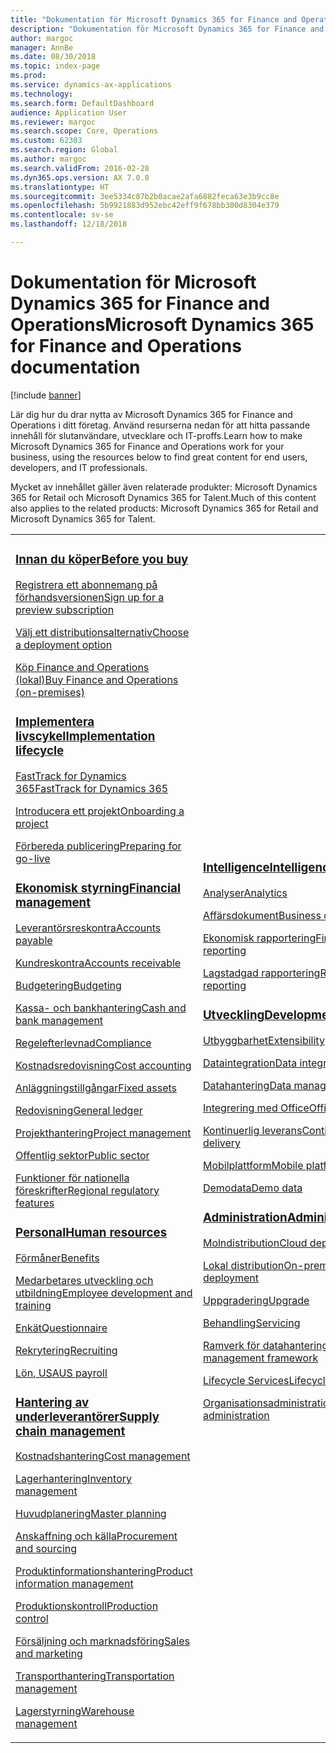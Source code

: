 ```yaml
---
title: "Dokumentation för Microsoft Dynamics 365 for Finance and Operations"
description: "Dokumentation för Microsoft Dynamics 365 for Finance and Operations."
author: margoc
manager: AnnBe
ms.date: 08/30/2018
ms.topic: index-page
ms.prod: 
ms.service: dynamics-ax-applications
ms.technology: 
ms.search.form: DefaultDashboard
audience: Application User
ms.reviewer: margoc
ms.search.scope: Core, Operations
ms.custom: 62303
ms.search.region: Global
ms.author: margoc
ms.search.validFrom: 2016-02-28
ms.dyn365.ops.version: AX 7.0.0
ms.translationtype: HT
ms.sourcegitcommit: 3ee5334c87b2b0acae2afa6882feca63e3b9cc8e
ms.openlocfilehash: 5b9921883d952ebc42eff9f678bb300d8304e379
ms.contentlocale: sv-se
ms.lasthandoff: 12/18/2018

---
```


# <a name="microsoft-dynamics-365-for-finance-and-operations-documentation"></a><span data-ttu-id="451c5-103">Dokumentation för Microsoft Dynamics 365 for Finance and Operations</span><span class="sxs-lookup"><span data-stu-id="451c5-103">Microsoft Dynamics 365 for Finance and Operations documentation</span></span>

[!include [banner](includes/banner.md)]

<span data-ttu-id="451c5-104">Lär dig hur du drar nytta av Microsoft Dynamics 365 for Finance and Operations i ditt företag. Använd resurserna nedan för att hitta passande innehåll för slutanvändare, utvecklare och IT-proffs.</span><span class="sxs-lookup"><span data-stu-id="451c5-104">Learn how to make Microsoft Dynamics 365 for Finance and Operations work for your business, using the resources below to find great content for end users, developers, and IT professionals.</span></span> 

<span data-ttu-id="451c5-105">Mycket av innehållet gäller även relaterade produkter: Microsoft Dynamics 365 for Retail och Microsoft Dynamics 365 for Talent.</span><span class="sxs-lookup"><span data-stu-id="451c5-105">Much of this content also applies to the related products: Microsoft Dynamics 365 for Retail and Microsoft Dynamics 365 for Talent.</span></span> 

<table>
<colgroup>
<col width="33%" />
<col width="33%" />
<col width="33%" />
</colgroup>
<tbody>
<tr class="odd">
<td>
<h3><span data-ttu-id="451c5-106"><a href="get-started/before-you-buy.md">Innan du köper</a></span><span class="sxs-lookup"><span data-stu-id="451c5-106"><a href="get-started/before-you-buy.md">Before you buy</a></span></span></h3>
<p><span data-ttu-id="451c5-107"><a href="../dev-itpro/dev-tools/sign-up-preview-subscription.md">Registrera ett abonnemang på förhandsversionen</a></span><span class="sxs-lookup"><span data-stu-id="451c5-107"><a href="../dev-itpro/dev-tools/sign-up-preview-subscription.md">Sign up for a preview subscription</a></span></span></p>
 <p><span data-ttu-id="451c5-108"><a href="../dev-itpro/deployment/choose-deployment-type.md">Välj ett distributionsalternativ</a></span><span class="sxs-lookup"><span data-stu-id="451c5-108"><a href="../dev-itpro/deployment/choose-deployment-type.md">Choose a deployment option</a></span></span></p>
 <p><span data-ttu-id="451c5-109"><a href="get-started/purchase-on-premises.md">Köp Finance and Operations (lokal)</a></span><span class="sxs-lookup"><span data-stu-id="451c5-109"><a href="get-started/purchase-on-premises.md">Buy Finance and Operations (on-premises)</a></span></span></p>

<h3><span data-ttu-id="451c5-110"><a href="imp-lifecycle/implementation-lifecycle.md">Implementera livscykel</a></span><span class="sxs-lookup"><span data-stu-id="451c5-110"><a href="imp-lifecycle/implementation-lifecycle.md">Implementation lifecycle</a></span></span></h3>
<p><span data-ttu-id="451c5-111"><a href="get-started/fasttrack-dynamics-365-overview.md">FastTrack for Dynamics 365</a></span><span class="sxs-lookup"><span data-stu-id="451c5-111"><a href="get-started/fasttrack-dynamics-365-overview.md">FastTrack for Dynamics 365</a></span></span></p>
<p><span data-ttu-id="451c5-112"><a href="imp-lifecycle/onboard.md">Introducera ett projekt</a></span><span class="sxs-lookup"><span data-stu-id="451c5-112"><a href="imp-lifecycle/onboard.md">Onboarding a project</a></span></span></p>
<p><span data-ttu-id="451c5-113"><a href="imp-lifecycle/prepare-go-live.md">Förbereda publicering</a></span><span class="sxs-lookup"><span data-stu-id="451c5-113"><a href="imp-lifecycle/prepare-go-live.md">Preparing for go-live</a></span></span></p>

<h3><span data-ttu-id="451c5-114"><a href="../financials/index.md">Ekonomisk styrning</a></span><span class="sxs-lookup"><span data-stu-id="451c5-114"><a href="../financials/index.md">Financial management</a></span></span></h3>
<p><span data-ttu-id="451c5-115"><a href="../financials/accounts-payable/accounts-payable.md">Leverantörsreskontra</a></span><span class="sxs-lookup"><span data-stu-id="451c5-115"><a href="../financials/accounts-payable/accounts-payable.md">Accounts payable</a></span></span></p>
<p><span data-ttu-id="451c5-116"><a href="../financials/accounts-receivable/accounts-receivable.md">Kundreskontra</a></span><span class="sxs-lookup"><span data-stu-id="451c5-116"><a href="../financials/accounts-receivable/accounts-receivable.md">Accounts receivable</a></span></span></p>
<p><span data-ttu-id="451c5-117"><a href="../financials/budgeting/budgeting-overview.md">Budgetering</a></span><span class="sxs-lookup"><span data-stu-id="451c5-117"><a href="../financials/budgeting/budgeting-overview.md">Budgeting</a></span></span></p>
<p><span data-ttu-id="451c5-118"><a href="../financials/cash-bank-management/cash-bank-management.md">Kassa- och bankhantering</a></span><span class="sxs-lookup"><span data-stu-id="451c5-118"><a href="../financials/cash-bank-management/cash-bank-management.md">Cash and bank management</a></span></span></p>
<p><span data-ttu-id="451c5-119"><a href="../financials/general-ledger/audit-policy-rules.md">Regelefterlevnad</a></span><span class="sxs-lookup"><span data-stu-id="451c5-119"><a href="../financials/general-ledger/audit-policy-rules.md">Compliance</a></span></span></p>
<p><span data-ttu-id="451c5-120"><a href="../financials/cost-accounting/cost-accounting-home-page.md">Kostnadsredovisning</a></span><span class="sxs-lookup"><span data-stu-id="451c5-120"><a href="../financials/cost-accounting/cost-accounting-home-page.md">Cost accounting</a></span></span></p>
<p><span data-ttu-id="451c5-121"><a href="../financials/fixed-assets/fixed-assets.md">Anläggningstillgångar</a></span><span class="sxs-lookup"><span data-stu-id="451c5-121"><a href="../financials/fixed-assets/fixed-assets.md">Fixed assets</a></span></span></p>
<p><span data-ttu-id="451c5-122"><a href="../financials/general-ledger/general-ledger.md">Redovisning</a></span><span class="sxs-lookup"><span data-stu-id="451c5-122"><a href="../financials/general-ledger/general-ledger.md">General ledger</a></span></span></p>
<p><span data-ttu-id="451c5-123"><a href="../financials/project-management/overview-project-management-accounting.md">Projekthantering</a></span><span class="sxs-lookup"><span data-stu-id="451c5-123"><a href="../financials/project-management/overview-project-management-accounting.md">Project management</a></span></span></p>
<p><span data-ttu-id="451c5-124"><a href="../financials/public-sector/public-sector-functionality.md">Offentlig sektor</a></span><span class="sxs-lookup"><span data-stu-id="451c5-124"><a href="../financials/public-sector/public-sector-functionality.md">Public sector</a></span></span></p>
<p><span data-ttu-id="451c5-125"><a href="../dev-itpro/lcs-solutions/country-region.md">Funktioner för nationella föreskrifter</a></span><span class="sxs-lookup"><span data-stu-id="451c5-125"><a href="../dev-itpro/lcs-solutions/country-region.md">Regional regulatory features</a></span></span></p>

<h3><span data-ttu-id="451c5-126"><a href="hr/hr-landing-page.md">Personal</a></span><span class="sxs-lookup"><span data-stu-id="451c5-126"><a href="hr/hr-landing-page.md">Human resources</a></span></span></h3>
<p><span data-ttu-id="451c5-127"><a href="../talent/manage-benefit-program.md">Förmåner</a></span><span class="sxs-lookup"><span data-stu-id="451c5-127"><a href="../talent/manage-benefit-program.md">Benefits</a></span></span></p>
<p><span data-ttu-id="451c5-128"><a href="../talent/performance-management-overview.md">Medarbetares utveckling och utbildning</a></span><span class="sxs-lookup"><span data-stu-id="451c5-128"><a href="../talent/performance-management-overview.md">Employee development and training</a></span></span></p>
<p><span data-ttu-id="451c5-129"><a href="../talent/questionnaires.md">Enkät</a></span><span class="sxs-lookup"><span data-stu-id="451c5-129"><a href="../talent/questionnaires.md">Questionnaire</a></span></span></p>
<p><span data-ttu-id="451c5-130"><a href="hr/manage-recruiting-process.md">Rekrytering</a></span><span class="sxs-lookup"><span data-stu-id="451c5-130"><a href="hr/manage-recruiting-process.md">Recruiting</a></span></span></p>
<p><span data-ttu-id="451c5-131"><a href="hr/localizations/noam-usa-payroll.md">Lön, USA</a></span><span class="sxs-lookup"><span data-stu-id="451c5-131"><a href="hr/localizations/noam-usa-payroll.md">US payroll</a></span></span></p>

<h3><span data-ttu-id="451c5-132"><a href="../supply-chain/index.md">Hantering av underleverantörer</a></span><span class="sxs-lookup"><span data-stu-id="451c5-132"><a href="../supply-chain/index.md">Supply chain management</a></span></span></h3>
<p><span data-ttu-id="451c5-133"><a href="../supply-chain/cost-management/costing-sheets.md">Kostnadshantering</a></span><span class="sxs-lookup"><span data-stu-id="451c5-133"><a href="../supply-chain/cost-management/costing-sheets.md">Cost management</a></span></span></p>
<p><span data-ttu-id="451c5-134"><a href="../supply-chain/inventory/inventory-home-page.md">Lagerhantering</a></span><span class="sxs-lookup"><span data-stu-id="451c5-134"><a href="../supply-chain/inventory/inventory-home-page.md">Inventory management</a></span></span></p>
<p><span data-ttu-id="451c5-135"><a href="../supply-chain/master-planning/master-plans.md">Huvudplanering</a></span><span class="sxs-lookup"><span data-stu-id="451c5-135"><a href="../supply-chain/master-planning/master-plans.md">Master planning</a></span></span></p>
<p><span data-ttu-id="451c5-136"><a href="../supply-chain/procurement/procurement-sourcing-overview.md">Anskaffning och källa</a></span><span class="sxs-lookup"><span data-stu-id="451c5-136"><a href="../supply-chain/procurement/procurement-sourcing-overview.md">Procurement and sourcing</a></span></span></p>
<p><span data-ttu-id="451c5-137"><a href="../supply-chain/pim/product-information.md">Produktinformationshantering</a></span><span class="sxs-lookup"><span data-stu-id="451c5-137"><a href="../supply-chain/pim/product-information.md">Product information management</a></span></span></p>
<p><span data-ttu-id="451c5-138"><a href="../supply-chain/production-control/production-process-overview.md">Produktionskontroll</a></span><span class="sxs-lookup"><span data-stu-id="451c5-138"><a href="../supply-chain/production-control/production-process-overview.md">Production control</a></span></span></p>
<p><span data-ttu-id="451c5-139"><a href="../supply-chain/sales-marketing/overview-sales-marketing.md">Försäljning och marknadsföring</a></span><span class="sxs-lookup"><span data-stu-id="451c5-139"><a href="../supply-chain/sales-marketing/overview-sales-marketing.md">Sales and marketing</a></span></span></p>
<p><span data-ttu-id="451c5-140"><a href="../supply-chain/transportation/transportation-management-overview.md">Transporthantering</a></span><span class="sxs-lookup"><span data-stu-id="451c5-140"><a href="../supply-chain/transportation/transportation-management-overview.md">Transportation management</a></span></span></p>
<p><span data-ttu-id="451c5-141"><a href="../supply-chain/warehousing/warehouse-configuration.md">Lagerstyrning</a></span><span class="sxs-lookup"><span data-stu-id="451c5-141"><a href="../supply-chain/warehousing/warehouse-configuration.md">Warehouse management</a></span></span></p>

</td>
<td>
<h3><span data-ttu-id="451c5-142"><a href="../dev-itpro/analytics/bi-reporting-home-page.md">Intelligence</a></span><span class="sxs-lookup"><span data-stu-id="451c5-142"><a href="../dev-itpro/analytics/bi-reporting-home-page.md">Intelligence</a></span></span></h3>
<p><span data-ttu-id="451c5-143"><a href="../dev-itpro/analytics/analytics.md">Analyser</a></span><span class="sxs-lookup"><span data-stu-id="451c5-143"><a href="../dev-itpro/analytics/analytics.md">Analytics</a></span></span></p>
 <p><span data-ttu-id="451c5-144"><a href="../dev-itpro/analytics/document-reporting-services.md">Affärsdokument</a></span><span class="sxs-lookup"><span data-stu-id="451c5-144"><a href="../dev-itpro/analytics/document-reporting-services.md">Business documents</a></span></span></p>
<p><span data-ttu-id="451c5-145"><a href="../dev-itpro/analytics/financial-reporting-intro.md">Ekonomisk rapportering</a></span><span class="sxs-lookup"><span data-stu-id="451c5-145"><a href="../dev-itpro/analytics/financial-reporting-intro.md">Financial reporting</a></span></span></p>
<p><span data-ttu-id="451c5-146"><a href="../dev-itpro/analytics/general-electronic-reporting.md">Lagstadgad rapportering</a></span><span class="sxs-lookup"><span data-stu-id="451c5-146"><a href="../dev-itpro/analytics/general-electronic-reporting.md">Regulatory reporting</a></span></span></p>



<h3><span data-ttu-id="451c5-147"><a href="../dev-itpro/dev-tools/developer-home-page.md">Utveckling</span><span class="sxs-lookup"><span data-stu-id="451c5-147"><a href="../dev-itpro/dev-tools/developer-home-page.md">Development</span></span></h3>
<p><span data-ttu-id="451c5-148"><a href="../dev-itpro/extensibility/extensibility-home-page.md">Utbyggbarhet</a></span><span class="sxs-lookup"><span data-stu-id="451c5-148"><a href="../dev-itpro/extensibility/extensibility-home-page.md">Extensibility</a></span></span></p>

<p><span data-ttu-id="451c5-149"><a href="../dev-itpro/data-entities/integration-overview.md">Dataintegration</a></span><span class="sxs-lookup"><span data-stu-id="451c5-149"><a href="../dev-itpro/data-entities/integration-overview.md">Data integration</a></span></span></p>
<p><span data-ttu-id="451c5-150"><a href="../dev-itpro/data-entities/data-entities.md">Datahantering</a></span><span class="sxs-lookup"><span data-stu-id="451c5-150"><a href="../dev-itpro/data-entities/data-entities.md">Data management</a></span></span></p>

<p><span data-ttu-id="451c5-151"><a href="../dev-itpro/office-integration/office-integration.md">Integrering med Office</a></span><span class="sxs-lookup"><span data-stu-id="451c5-151"><a href="../dev-itpro/office-integration/office-integration.md">Office integration</a></span></span></p>
<p><span data-ttu-id="451c5-152"><a href="../dev-itpro/dev-tools/continuous-delivery-home-page.md">Kontinuerlig leverans</a></span><span class="sxs-lookup"><span data-stu-id="451c5-152"><a href="../dev-itpro/dev-tools/continuous-delivery-home-page.md">Continuous delivery</a></span></span></p>
<p><span data-ttu-id="451c5-153"><a href="../dev-itpro/mobile-apps/platform/mobile-platform-home-page.md">Mobilplattform</a></span><span class="sxs-lookup"><span data-stu-id="451c5-153"><a href="../dev-itpro/mobile-apps/platform/mobile-platform-home-page.md">Mobile platform</a></span></span></p>
<p><span data-ttu-id="451c5-154"><a href="get-started/demo-data.md">Demodata</a></span><span class="sxs-lookup"><span data-stu-id="451c5-154"><a href="get-started/demo-data.md">Demo data</a></span></span></p>

<h3><span data-ttu-id="451c5-155"><a href="../dev-itpro/sysadmin/system-administration-home-page.md">Administration</span><span class="sxs-lookup"><span data-stu-id="451c5-155"><a href="../dev-itpro/sysadmin/system-administration-home-page.md">Administration</span></span></h3>
<p><span data-ttu-id="451c5-156"><a href="../dev-itpro/deployment/cloud-deployment-overview.md">Molndistribution</a></span><span class="sxs-lookup"><span data-stu-id="451c5-156"><a href="../dev-itpro/deployment/cloud-deployment-overview.md">Cloud deployment</a></span></span></p>
<p><span data-ttu-id="451c5-157"><a href="../dev-itpro/deployment/on-premises-deployment-landing-page.md">Lokal distribution</a></span><span class="sxs-lookup"><span data-stu-id="451c5-157"><a href="../dev-itpro/deployment/on-premises-deployment-landing-page.md">On-premises deployment</a></span></span></p>
<p><span data-ttu-id="451c5-158"><a href="../dev-itpro/migration-upgrade/upgrade-home-page.md">Uppgradering</a></span><span class="sxs-lookup"><span data-stu-id="451c5-158"><a href="../dev-itpro/migration-upgrade/upgrade-home-page.md">Upgrade</a></span></span></p>
<p><span data-ttu-id="451c5-159"><a href="../dev-itpro/dev-tools/continuous-delivery-home-page.md#servicing">Behandling</a></span><span class="sxs-lookup"><span data-stu-id="451c5-159"><a href="../dev-itpro/dev-tools/continuous-delivery-home-page.md#servicing">Servicing</a></span></span></p>
<p><span data-ttu-id="451c5-160"><a href="../dev-itpro/data-entities/data-entities.md">Ramverk för datahantering</a></span><span class="sxs-lookup"><span data-stu-id="451c5-160"><a href="../dev-itpro/data-entities/data-entities.md">Data management framework</a></span></span></p>
<p><span data-ttu-id="451c5-161"><a href="../dev-itpro/lifecycle-services/lcs.md">Lifecycle Services</a></span><span class="sxs-lookup"><span data-stu-id="451c5-161"><a href="../dev-itpro/lifecycle-services/lcs.md">Lifecycle Services</a></span></span></p>
<p><span data-ttu-id="451c5-162"><a href="organization-administration/organization-administration-home-page.md">Organisationsadministration</a></span><span class="sxs-lookup"><span data-stu-id="451c5-162"><a href="organization-administration/organization-administration-home-page.md">Organization administration</a></span></span></p>
</td>
<td>
<h3><span data-ttu-id="451c5-163">Relaterade produkter</span><span class="sxs-lookup"><span data-stu-id="451c5-163">Related products</span></span></h3>
<h4><span data-ttu-id="451c5-164"><a href="../retail/index.md">Dynamics 365 for Retail</a></span><span class="sxs-lookup"><span data-stu-id="451c5-164"><a href="../retail/index.md">Dynamics 365 for Retail</a></span></span></h4>
<p><span data-ttu-id="451c5-165"><a href="../retail/call-center-functionality.md">Kundtjänst</span><span class="sxs-lookup"><span data-stu-id="451c5-165"><a href="../retail/call-center-functionality.md">Call center</span></span></p>
<p><span data-ttu-id="451c5-166"><a href="../retail/define-maintain-retail-channels.md">Inställning och hantering av kanaler</span><span class="sxs-lookup"><span data-stu-id="451c5-166"><a href="../retail/define-maintain-retail-channels.md">Channel setup and management</span></span></p>
<p><span data-ttu-id="451c5-167"><a href="../retail/retail-peripherals-overview.md">MPOS och Cloud POS</span><span class="sxs-lookup"><span data-stu-id="451c5-167"><a href="../retail/retail-peripherals-overview.md">MPOS and Cloud POS</span></span></p>
<p><span data-ttu-id="451c5-168"><a href="../retail/dev-itpro/dev-retail-home-page.md">Utveckling och administration av Retail</span><span class="sxs-lookup"><span data-stu-id="451c5-168"><a href="../retail/dev-itpro/dev-retail-home-page.md">Retail developer and administration</span></span></p>

<h4><span data-ttu-id="451c5-169"><a href="../talent/index.md">Dynamics 365 for Talent</a></span><span class="sxs-lookup"><span data-stu-id="451c5-169"><a href="../talent/index.md">Dynamics 365 for Talent</a></span></span></h4>
<p><span data-ttu-id="451c5-170"><a href="../talent/manage-benefit-program.md">Förmåner</a></span><span class="sxs-lookup"><span data-stu-id="451c5-170"><a href="../talent/manage-benefit-program.md">Benefits</a></span></span></p>
<p><span data-ttu-id="451c5-171"><a href="../talent/performance-management-overview.md">Medarbetares utveckling och utbildning</a></span><span class="sxs-lookup"><span data-stu-id="451c5-171"><a href="../talent/performance-management-overview.md">Employee development and training</a></span></span></p>
<p><span data-ttu-id="451c5-172"><a href="../talent/questionnaires.md">Enkät</a></span><span class="sxs-lookup"><span data-stu-id="451c5-172"><a href="../talent/questionnaires.md">Questionnaire</a></span></span></p>

</td>
</tr>

</tbody>
</table>

